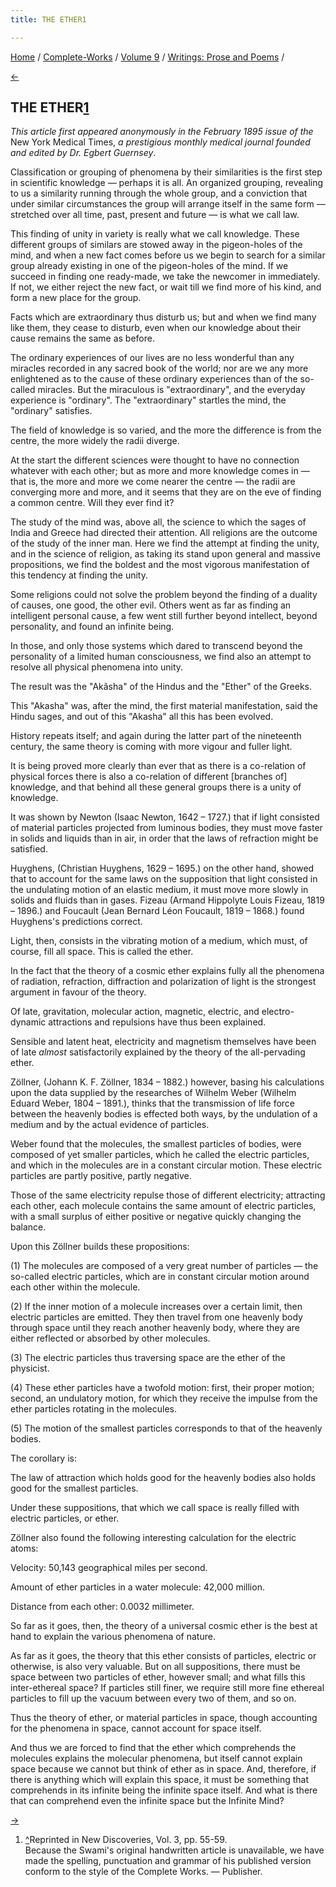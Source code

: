 ```yaml
---
title: THE ETHER1

---
```

<div>

[Home](../../../index.htm) / [Complete-Works](../../complete_works.htm)
/ [Volume 9](../volume_9_contents.htm) / [Writings: Prose and
Poems](writings_prose_and_poems_contents.htm) /

[←](../notes_of_lectures_and_classes/remarks_from_various_lectures.htm)

## THE ETHER[1](#fn1)

*This article first appeared anonymously in the February 1895 issue of
the* New York Medical Times, *a prestigious monthly medical journal
founded and edited by Dr. Egbert Guernsey*.

Classification or grouping of phenomena by their similarities is the
first step in scientific knowledge — perhaps it is all. An organized
grouping, revealing to us a similarity running through the whole group,
and a conviction that under similar circumstances the group will arrange
itself in the same form — stretched over all time, past, present and
future — is what we call law.

This finding of unity in variety is really what we call knowledge. These
different groups of similars are stowed away in the pigeon-holes of the
mind, and when a new fact comes before us we begin to search for a
similar group already existing in one of the pigeon-holes of the mind.
If we succeed in finding one ready-made, we take the newcomer in
immediately. If not, we either reject the new fact, or wait till we find
more of his kind, and form a new place for the group.

Facts which are extraordinary thus disturb us; but and when we find many
like them, they cease to disturb, even when our knowledge about their
cause remains the same as before.

The ordinary experiences of our lives are no less wonderful than any
miracles recorded in any sacred book of the world; nor are we any more
enlightened as to the cause of these ordinary experiences than of the
so-called miracles. But the miraculous is "extraordinary", and the
everyday experience is "ordinary". The "extraordinary" startles the
mind, the "ordinary" satisfies.

The field of knowledge is so varied, and the more the difference is from
the centre, the more widely the radii diverge.

At the start the different sciences were thought to have no connection
whatever with each other; but as more and more knowledge comes in — that
is, the more and more we come nearer the centre — the radii are
converging more and more, and it seems that they are on the eve of
finding a common centre. Will they ever find it?

The study of the mind was, above all, the science to which the sages of
India and Greece had directed their attention. All religions are the
outcome of the study of the inner man. Here we find the attempt at
finding the unity, and in the science of religion, as taking its stand
upon general and massive propositions, we find the boldest and the most
vigorous manifestation of this tendency at finding the unity.

Some religions could not solve the problem beyond the finding of a
duality of causes, one good, the other evil. Others went as far as
finding an intelligent personal cause, a few went still further beyond
intellect, beyond personality, and found an infinite being.

In those, and only those systems which dared to transcend beyond the
personality of a limited human consciousness, we find also an attempt to
resolve all physical phenomena into unity.

The result was the "Akâsha" of the Hindus and the "Ether" of the Greeks.

This "Akasha" was, after the mind, the first material manifestation,
said the Hindu sages, and out of this "Akasha" all this has been
evolved.

History repeats itself; and again during the latter part of the
nineteenth century, the same theory is coming with more vigour and
fuller light.

It is being proved more clearly than ever that as there is a co-relation
of physical forces there is also a co-relation of different \[branches
of\] knowledge, and that behind all these general groups there is a
unity of knowledge.

It was shown by Newton (Isaac Newton, 1642 – 1727.) that if light
consisted of material particles projected from luminous bodies, they
must move faster in solids and liquids than in air, in order that the
laws of refraction might be satisfied.

Huyghens, (Christian Huyghens, 1629 – 1695.) on the other hand, showed
that to account for the same laws on the supposition that light
consisted in the undulating motion of an elastic medium, it must move
more slowly in solids and fluids than in gases. Fizeau (Armand Hippolyte
Louis Fizeau, 1819 – 1896.) and Foucault (Jean Bernard Léon Foucault,
1819 – 1868.) found Huyghens's predictions correct.

Light, then, consists in the vibrating motion of a medium, which must,
of course, fill all space. This is called the ether.

In the fact that the theory of a cosmic ether explains fully all the
phenomena of radiation, refraction, diffraction and polarization of
light is the strongest argument in favour of the theory.

Of late, gravitation, molecular action, magnetic, electric, and
electro-dynamic attractions and repulsions have thus been explained.

Sensible and latent heat, electricity and magnetism themselves have been
of late *almost* satisfactorily explained by the theory of the
all-pervading ether.

Zöllner, (Johann K. F. Zöllner, 1834 – 1882.) however, basing his
calculations upon the data supplied by the researches of Wilhelm Weber
(Wilhelm Eduard Weber, 1804 – 1891.), thinks that the transmission of
life force between the heavenly bodies is effected both ways, by the
undulation of a medium and by the actual evidence of particles.

Weber found that the molecules, the smallest particles of bodies, were
composed of yet smaller particles, which he called the electric
particles, and which in the molecules are in a constant circular motion.
These electric particles are partly positive, partly negative.

Those of the same electricity repulse those of different electricity;
attracting each other, each molecule contains the same amount of
electric particles, with a small surplus of either positive or negative
quickly changing the balance.

Upon this Zöllner builds these propositions:

\(1\) The molecules are composed of a very great number of particles —
the so-called electric particles, which are in constant circular motion
around each other within the molecule.

\(2\) If the inner motion of a molecule increases over a certain limit,
then electric particles are emitted. They then travel from one heavenly
body through space until they reach another heavenly body, where they
are either reflected or absorbed by other molecules.

\(3\) The electric particles thus traversing space are the ether of the
physicist.

\(4\) These ether particles have a twofold motion: first, their proper
motion; second, an undulatory motion, for which they receive the impulse
from the ether particles rotating in the molecules.

\(5\) The motion of the smallest particles corresponds to that of the
heavenly bodies.

The corollary is:

The law of attraction which holds good for the heavenly bodies also
holds good for the smallest particles.

Under these suppositions, that which we call space is really filled with
electric particles, or ether.

Zöllner also found the following interesting calculation for the
electric atoms:

Velocity: 50,143 geographical miles per second.

Amount of ether particles in a water molecule: 42,000 million.

Distance from each other: 0.0032 millimeter.

So far as it goes, then, the theory of a universal cosmic ether is the
best at hand to explain the various phenomena of nature.

As far as it goes, the theory that this ether consists of particles,
electric or otherwise, is also very valuable. But on all suppositions,
there must be space between two particles of ether, however small; and
what fills this inter-ethereal space? If particles still finer, we
require still more fine ethereal particles to fill up the vacuum between
every two of them, and so on.

Thus the theory of ether, or material particles in space, though
accounting for the phenomena in space, cannot account for space itself.

And thus we are forced to find that the ether which comprehends the
molecules explains the molecular phenomena, but itself cannot explain
space because we cannot but think of ether as in space. And, therefore,
if there is anything which will explain this space, it must be something
that comprehends in its infinite being the infinite space itself. And
what is there that can comprehend even the infinite space but the
Infinite Mind?

[→](notes.htm)

</div>

1.  [^](#fn1_1)Reprinted in New Discoveries, Vol. 3, pp. 55-59.  
    Because the Swami's original handwritten article is unavailable, we
    have made the spelling, punctuation and grammar of his published
    version conform to the style of the Complete Works. — Publisher.
